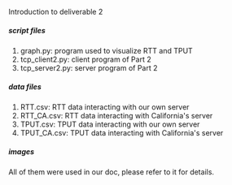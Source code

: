 Introduction to deliverable 2


##### script files
1. graph.py: program used to visualize RTT and TPUT
2. tcp_client2.py: client program of Part 2
3. tcp_server2.py: server program of Part 2

##### data files
1. RTT.csv: RTT data interacting with our own server
2. RTT_CA.csv: RTT data interacting with California's server
3. TPUT.csv: TPUT data interacting with our own server
4. TPUT_CA.csv: TPUT data interacting with California's server

##### images
All of them were used in our doc, please refer to it for details.